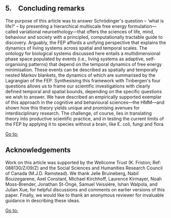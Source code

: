 ## 5. Concluding remarks

The purpose of this article was to answer Schrödinger's question – ‘what is life?’ – by presenting a hierarchical multiscale free energy formulation—called variational neuroethology—that offers the sciences of life, mind, behaviour and society with a principled, computationally tractable guide to discovery. Arguably, the FEP affords a unifying perspective that explains the dynamics of living systems across spatial and temporal scales. The ontology for biological systems discussed here entails a multidimensional phase space populated by events (i.e., living systems as adaptive, self-organising patterns) that depend on the temporal dynamics of free energy minimisation. These events can be described as spatially and temporally nested Markov blankets, the dynamics of which are summarised by the Lagrangian of the FEP. Synthesising this framework with Tinbergen's four questions allows us to frame our scientific investigations with clearly defined temporal and spatial bounds, depending on the specific questions we wish to answer. We have described an empirically supported exemplar of this approach in the cognitive and behavioural sciences—the HMM—and shown how this theory yields unique and promising avenues for interdisciplinary research. The challenge, of course, lies in translating theory into productive scientific practice, and in testing the current limits of the FEP by applying it to species without a brain, like E. coli, fungi and flora.

[Go to:](# "Go to other sections in this page")

## Acknowledgements

Work on this article was supported by the Wellcome Trust (K. Friston; Ref: 088130/Z/09/Z) and the Social Sciences and Humanities Research Council of Canada (M.J.D. Ramstead). We thank Jelle Bruineberg, Nabil Bouizegarene, Axel Constant, Michael Kirchhoff, Laurence Kirmayer, Noah Moss-Brender, Jonathan St-Onge, Samuel Veissière, Ishan Walpola, and Julian Xue, for helpful discussions and comments on earlier versions of this paper. Finally, we would like to thank an anonymous reviewer for invaluable guidance in describing these ideas.

[Go to:](# "Go to other sections in this page")
